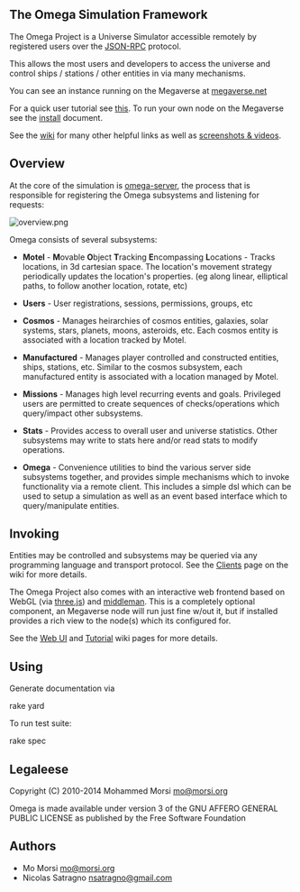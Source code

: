 ## The Omega Simulation Framework

The Omega Project is a Universe Simulator accessible remotely
by registered users over the [JSON-RPC](http://en.wikipedia.org/wiki/JSON-RPC)
protocol.

This allows the most users and developers to access the universe and control
ships / stations / other entities in via many mechanisms.

You can see an instance running on the Megaverse at
[megaverse.net](http://megaverse.net)

For a quick user tutorial see [this](http://github.com/movitto/omega/wiki/Tutorial).
To run your own node on the Megaverse see the
[install](http://github.com/movitto/omega/wiki/Install) document.

See the [wiki](http://github.com/movitto/omega/wiki) for many other
helpful links as well as
[screenshots & videos](http://github.com/movitto/omega/wiki/MultiMedia).

## Overview

At the core of the simulation is
[omega-server](https://github.com/movitto/omega/blob/master/bin/omega-server),
the process that is responsible for registering the Omega subsystems and
listening for requests:

![overview.png](https://raw.github.com/wiki/movitto/omega/images/overview.png)

Omega consists of several subsystems:

* **Motel** - **M**ovable **O**bject **T**racking **E**ncompassing **L**ocations -
Tracks locations, in 3d cartesian space. The location's movement strategy periodically
updates the location's properties. (eg along linear, elliptical paths, to follow
another location, rotate, etc)

* **Users** - User registrations, sessions, permissions, groups, etc

* **Cosmos** - Manages heirarchies of cosmos entities, galaxies, solar systems,
stars, planets, moons, asteroids, etc. Each cosmos entity is associated with
a location tracked by Motel.

* **Manufactured** - Manages player controlled and constructed entities,
ships, stations, etc. Similar to the cosmos subsystem, each manufactured entity
is associated with a location managed by Motel.

* **Missions** - Manages high level recurring events and goals. Privileged
users are permitted to create sequences of checks/operations which query/impact
other subsystems.

* **Stats** - Provides access to overall user and universe statistics. Other
subsystems may write to stats here and/or read stats to modify operations.

* **Omega** - Convenience utilities to bind the various server side subsystems
together, and provides simple mechanisms which to invoke functionality via a remote client.
This includes a simple dsl which can be used to setup a simulation as well as an
event based interface which to query/manipulate entities.

## Invoking

Entities may be controlled and subsystems may be queried via any programming
language and transport protocol. See the
[Clients](http://github.com/movitto/omega/wiki/Clients) page on the wiki for
more details.

The Omega Project also comes with an interactive web frontend based on
WebGL (via [three.js](http://threejs.org/)) and
[middleman](http://middlemanapp.com/). This is a completely optional component,
an Megaverse node will run just fine w/out it, but if installed provides
a rich view to the node(s) which its configured for.

See the [Web UI](http://github.com/movitto/omega/wiki/Web-UI) and
[Tutorial](http://github.com/movitto/omega/wiki/Tutorial)
wiki pages for more details.

## Using

Generate documentation via

  rake yard

To run test suite:

  rake spec

## Legaleese

Copyright (C) 2010-2014 Mohammed Morsi <mo@morsi.org>

Omega is made available under version 3 of the
GNU AFFERO GENERAL PUBLIC LICENSE as published by the
Free Software Foundation

## Authors
* Mo Morsi <mo@morsi.org>
* Nicolas Satragno <nsatragno@gmail.com>
